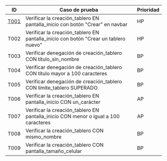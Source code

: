 | ID    | Caso de prueba                                                                 | Prioridad |
|-------|--------------------------------------------------------------------------------|-----------|
| [T001](T001.md)| Verificar la creación_tablero EN pantalla_inicio con botón "Crear" en navbar  | HP        |
| T002  | Verificar la creación_tablero EN pantalla_inicio con botón "Crear un tablero nuevo" | HP   |
| T003  | Verificar denegación de creación_tablero CON título_sin_nombre                | BP        |
| T004  | Verificar denegación de creación_tablero CON título mayor a 100 caracteres    | BP        |
| T005  | Verificar denegación de creación_tablero CON límite_tablero SUPERADO          | BP        |
| T006  | Verificar la creación_tablero EN pantalla_inicio CON un_carácter              | AP        |
| T007  | Verificar la creación_tablero EN pantalla_inicio CON menor o igual a 100 caracteres | AP   |
| T008  | Verificar la creación_tablero CON mismo_nombre                                 | BP        |
| T009  | Verificar la creación_tablero CON pantalla_tamaño_celular                     | BP        |